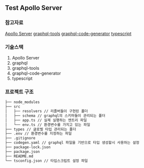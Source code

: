 ## Test Apollo Server

### 참고자료
[Apollo Server](https://www.apollographql.com/docs/apollo-server/getting-started/)
[graphql-tools](https://www.graphql-tools.com/docs/introduction)
[graphql-code-generator](https://www.graphql-code-generator.com/docs/getting-started)
[typescript](https://www.typescriptlang.org/docs/)

### 기술스택
1. Apollo Server
2. graphql
3. graphql-tools
4. graphql-code-generator
5. typescript

### 프로젝트 구조
``` bash
├── node_modules
├── src
│   ├── resolvers // 리졸버들이 구현된 폴더
│   ├── schema // graphql의 스키마들이 관리되는 폴더
│   ├── app.ts // 실제 실행하는 엔트리 파일
│   └── env.ts // 환경변수를 가지고 있는 파일
├── types // 글로벌 타입 관리되는 폴더
├── .env // 환경변수를 지정하는 파일
├── .gitignore
├── codegen.yaml // graphql 파일을 기반으로 타입 생성할시 사용하는 설정
├── package-lock.json
├── package.json
├── README.md
└── tsconfig.json // 타입스크립트 설정 파일
```